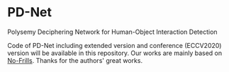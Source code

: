 # PD-Net
Polysemy Deciphering Network for Human-Object Interaction Detection

Code of PD-Net including extended version and conference (ECCV2020) version will be available in this repository. Our works are mainly based on [No-Frills](https://github.com/BigRedT/no_frills_hoi_det#evaluate-model). Thanks for the authors' great works. 
